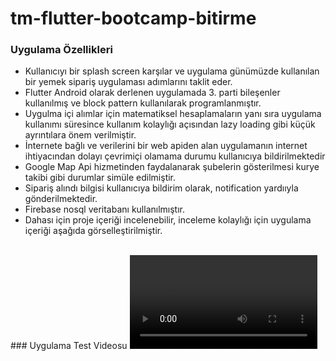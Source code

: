 # tm-flutter-bootcamp-bitirme
### Uygulama Özellikleri
- Kullanıcıyı bir splash screen karşılar ve uygulama günümüzde kullanılan bir yemek sipariş uygulaması adımlarını taklit eder.
- Flutter Android olarak derlenen uygulamada 3. parti bileşenler kullanılmış ve block pattern kullanılarak programlanmıştır. 
- Uygulma içi alımlar için matematiksel hesaplamaların yanı sıra uygulama kullanımı süresince kullanım kolaylığı açısından lazy loading gibi küçük ayrıntılara önem verilmiştir.
- İnternete bağlı ve verilerini bir web apiden alan uygulamanın internet ihtiyacından dolayı çevrimiçi olamama durumu kullanıcıya bildirilmektedir
- Google Map Api hizmetinden faydalanarak şubelerin gösterilmesi kurye takibi gibi durumlar simüle edilmiştir.
- Sipariş alındı bilgisi kullanıcıya bildirim olarak, notification yardııyla gönderilmektedir.
- Firebase nosql veritabanı kullanılmıştır.
- Dahası için proje içeriği incelenebilir, inceleme kolaylığı için uygulama içeriği aşağıda görselleştirilmiştir.
<br/>
### Uygulama Test Videosu
<video src='https://github.com/user-attachments/assets/a6ca9c4f-4c3a-4b9f-be7c-9ea7e7664981'/>
<br/>
<table>
  <tr>
    <td><img src="https://github.com/user-attachments/assets/a9252911-4a94-4c85-87bf-de3f3781d96b" width="200" height="300"></td>
    <td><img src="https://github.com/user-attachments/assets/930234b5-e351-4f2c-958c-f483291a5b0f" width="200" height="300"></td>
    <td><img src="https://github.com/user-attachments/assets/dc2320c8-05f6-438c-a2b2-a497cc17342c" width="200" height="300"></td>
    <td><img src="https://github.com/user-attachments/assets/27e64a06-1f2c-4fe4-8c56-3e7c4afdfebb" width="200" height="300"></td>
    <td><img src="https://github.com/user-attachments/assets/27a62037-423b-4422-9a1b-ab9e28a79c0a" width="200" height="300"></td>
    <td><img src="https://github.com/user-attachments/assets/c173297a-57b3-4ed0-a92a-755c6eb7fab8" width="200" height="300"></td>
  </tr>
<tr>
    <td><img src="https://github.com/user-attachments/assets/fb5c8916-cd4b-42f5-b513-36e9cf59e174" width="200" height="300"></td>
    <td><img src="https://github.com/user-attachments/assets/2fd68bfe-afb4-4ca0-875a-a96dd4e3a8f2" width="200" height="300"></td>
    <td><img src="https://github.com/user-attachments/assets/00a0468f-4807-47cf-b836-1b4fcaf27a7b" width="200" height="300"></td>
    <td><img src="https://github.com/user-attachments/assets/0df38f0f-2a27-4d14-b72c-17d99ebf7fdd" width="200" height="300"></td>
    <td><img src="https://github.com/user-attachments/assets/c00518ff-272d-43e6-838b-d21235127c05" width="200" height="300"></td>
    <td><img src="https://github.com/user-attachments/assets/ce57caf5-a278-406e-935b-8ab9ec234c60" width="200" height="300"></td>
  </tr>
<tr>  
    <td><img src="https://github.com/user-attachments/assets/d24b0b12-4a22-42c5-9bdd-04d8ed4e3048" width="200" height="300"></td>
    <td><img src="https://github.com/user-attachments/assets/4480a7df-8b23-40c5-97fa-421972ae7eab" width="200" height="300"></td>              
    <td><img src="https://github.com/user-attachments/assets/56ec4725-745e-45fb-88a2-ef6eb3c8c00b" width="200" height="300"></td>
    <td><img src="https://github.com/user-attachments/assets/a3add9e7-8980-456f-a071-c513c6c4360d" width="200" height="300"></td>
    <td><img src="https://github.com/user-attachments/assets/5f960f65-7e4a-4504-9ccf-551f40b88cdd" width="200" height="300"></td>
  </tr>
 </table>
 


